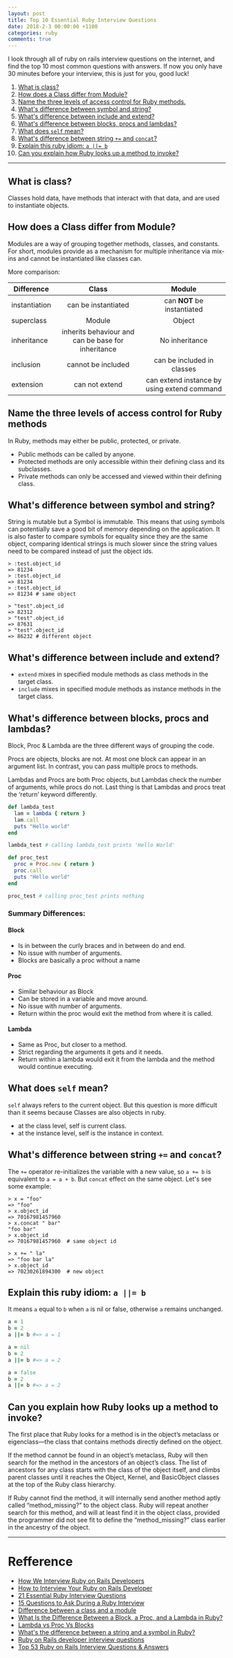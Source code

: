 ```yaml
---
layout: post
title: Top 10 Essential Ruby Interview Questions
date: 2018-2-3 00:00:00 +1100
categories: ruby
comments: true
---
```

I look through all of ruby on rails interview questions on the internet, and find the top 10 most common questions with answers. If now you only have 30 minutes before your interview, this is just for you, good luck!

1. [What is class?](#what-is-class)
1. [How does a Class differ from Module?](#how-does-a-class-differ-from-module)
1. [Name the three levels of access control for Ruby methods.](#name-the-three-levels-of-access-control-for-ruby-methods)
1. [What's difference between symbol and string?](#whats-difference-between-symbol-and-string)
1. [What's difference between include and extend?](#whats-difference-between-include-and-extend)
1. [What's difference between blocks, procs and lambdas?](#whats-difference-between-blocks-procs-and-lambdas)
1. [What does `self` mean?](#what-does-self-mean)
1. [What's difference between string `+=` and `concat`?](#whats-difference-between-string--and-concat)
1. [Explain this ruby idiom: `a ||= b`](#explain-this-ruby-idiom-a--b)
1. [Can you explain how Ruby looks up a method to invoke?](#can-you-explain-how-ruby-looks-up-a-method-to-invoke)

---
## What is class?
Classes hold data, have methods that interact with that data, and are used to instantiate objects.

## How does a Class differ from Module?
Modules are a way of grouping together methods, classes, and constants. For short, modules provide as a mechanism for multiple inheritance via mix-ins and cannot be instantiated like classes can.

More comparison:

Difference|Class|Module
---|:-:|:-:
instantiation| can be instantiated| can **NOT** be instantiated
superclass| Module| Object
inheritance| inherits behaviour and can be base for inheritance| No inheritance
inclusion| cannot be included| can be included in classes
extension| can not extend| can extend instance by using extend command

## Name the three levels of access control for Ruby methods
In Ruby, methods may either be public, protected, or private.
* Public methods can be called by anyone.
* Protected methods are only accessible within their defining class and its subclasses.
* Private methods can only be accessed and viewed within their defining class.

## What's difference between symbol and string?
String is mutable but a Symbol is immutable. This means that using symbols can potentially save a good bit of memory depending on the application. It is also faster to compare symbols for equality since they are the same object, comparing identical strings is much slower since the string values need to be compared instead of just the object ids.

```
> :test.object_id
=> 81234
> :test.object_id
=> 81234
> :test.object_id
=> 81234 # same object
```

```
> "test".object_id
=> 82312
> "test".object_id
=> 87631
> "test".object_id
=> 86232 # different object
```

## What's difference between include and extend?
* `extend` mixes in specified module methods as class methods in the target class.
* `include` mixes in specified module methods as instance methods in the target class.

## What's difference between blocks, procs and lambdas?
Block, Proc & Lambda are the three different ways of grouping the code.

Procs are objects, blocks are not. At most one block can appear in an argument list. In contrast, you can pass multiple procs to methods.

Lambdas and Procs are both Proc objects, but Lambdas check the number of arguments, while procs do not. Last thing is that Lambdas and procs treat the ‘return’ keyword differently.

```rb
def lambda_test
  lam = lambda { return }
  lam.call
  puts "Hello world"
end

lambda_test # calling lambda_test prints 'Hello World'
```

```rb
def proc_test
  proc = Proc.new { return }
  proc.call
  puts "Hello world"
end

proc_test # calling proc_test prints nothing
```
### Summary Differences:

#### Block
* Is in between the curly braces and in between do and end.
* No issue with number of arguments.
* Blocks are basically a proc without a name

#### Proc
* Similar behaviour as Block
* Can be stored in a variable and move around.
* No issue with number of arguments.
* Return within the proc would exit the method from where it is called.

#### Lambda
* Same as Proc, but closer to a method.
* Strict regarding the arguments it gets and it needs.
* Return within a lambda would exit it from the lambda and the method would continue executing.

## What does `self` mean?
`self` always refers to the current object. But this question is more difficult than it seems because Classes are also objects in ruby.
* at the class level, self is current class.
* at the instance level, self is the instance in context.

## What's difference between string `+=` and `concat`?
The `+=` operator re-initializes the variable with a new value, so `a += b` is equivalent to `a = a + b`. But `concat` effect on the same object. Let's see some example:
```
> x = "foo"
=> "foo"
> x.object_id
=> 70167981457960
> x.concat " bar"
"foo bar"
> x.object_id
=> 70167981457960  # same object id

> x += " la"
=> "foo bar la"
> x.object_id
=> 70230261894300  # new object
```

## Explain this ruby idiom: `a ||= b`
It means `a` equal to `b` when `a` is nil or false, otherwise `a` remains unchanged.

```rb
a = 1
b = 2
a ||= b #=> a = 1
```

```rb
a = nil
b = 2
a ||= b #=> a = 2
```

```rb
a = false
b = 2
a ||= b #=> a = 2
```

## Can you explain how Ruby looks up a method to invoke?
The first place that Ruby looks for a method is in the object’s metaclass or eigenclass—the class that contains methods directly defined on the object.

If the method cannot be found in an object’s metaclass, Ruby will then search for the method in the ancestors of an object’s class. The list of ancestors for any class starts with the class of the object itself, and climbs parent classes until it reaches the Object, Kernel, and BasicObject classes at the top of the Ruby class hierarchy.

If Ruby cannot find the method, it will internally send another method aptly called “method_missing?” to the object class. Ruby will repeat another search for this method, and will at least find it in the object class, provided the programmer did not see fit to define the “method_missing?” class earlier in the ancestry of the object.

---
# Refference

* [How We Interview Ruby on Rails Developers](https://rubyroidlabs.com/blog/2016/12/how-we-interview-ruby/)
* [How to Interview Your Ruby on Rails Developer](https://rubygarage.org/blog/how-to-interview-your-ruby-on-rails-developer)
* [21 Essential Ruby Interview Questions](https://www.toptal.com/ruby/interview-questions)
* [15 Questions to Ask During a Ruby Interview](https://gist.github.com/ryansobol/5252653)
* [Difference between a class and a module](https://stackoverflow.com/a/9778021/4426280)
* [What Is the Difference Between a Block, a Proc, and a Lambda in Ruby?](http://awaxman11.github.io/blog/2013/08/05/what-is-the-difference-between-a-block/)
* [Lambda vs Proc Vs Blocks](https://blog.redpanthers.co/lambda-vs-proc-vs-blocks/)
* [What's the difference between a string and a symbol in Ruby?](https://stackoverflow.com/a/255099/4426280)
* [Ruby on Rails developer interview questions](https://www.gitbook.com/book/unayung/ruby-on-rails-developer-interview-questions/details)
* [Top 53 Ruby on Rails Interview Questions & Answers](https://career.guru99.com/top-34-ruby-on-rail-interview-questions/)